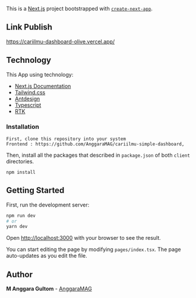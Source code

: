 This is a [Next.js](https://nextjs.org/) project bootstrapped with [`create-next-app`](https://github.com/vercel/next.js/tree/canary/packages/create-next-app).
## Link Publish
https://cariilmu-dashboard-olive.vercel.app/

## Technology

This App using technology:

- [Next.js Documentation](https://nextjs.org/docs) 
- [Tailwind.css](https://tailwindcss.com/) 
- [Antdesign](https://ant.design/) 
- [Typescript](https://www.typescriptlang.org/id/docs/handbook/react.html) 
- [RTK](https://redux-toolkit.js.org/) 

### Installation
```
First, clone this repository into your system
Frontend : https://github.com/AnggaraMAG/cariilmu-simple-dashboard,
```

Then, install all the packages that described in `package.json` of both `client`  directories.
```
npm install
```

## Getting Started

First, run the development server:

```bash
npm run dev
# or
yarn dev
```

Open [http://localhost:3000](http://localhost:3000) with your browser to see the result.

You can start editing the page by modifying `pages/index.tsx`. The page auto-updates as you edit the file.

## Author

**M Anggara Gultom** - [AnggaraMAG](https://github.com/AnggaraMAG)


